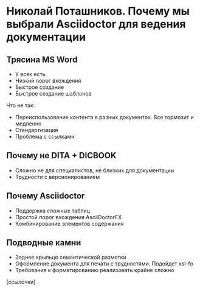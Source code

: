 # Николай Поташников. Почему мы выбрали Asciidoctor для ведения документации

## Трясина MS Word

* У всех есть
* Низкий порог вхождения
* Быстрое создание
* Быстрое создание шаблонов

Что не так:

* Переиспользование контента в разных документах. Все тормозит и медленно
* Стандартизация
* Проблема с ссылками

## Почему не DITA + DICBOOK

* Сложно не для специалистов, не близких для документации
* Трудности с версионированием

## Почему Asciidoctor

* Поддержка сложных таблиц
* Простой порог вхождения AsciiDoctorFX
* Комбинирование элементов содержания

## Подводные камни

* Заднее крыльцо семантической разметки
* Оформление документа для печати с трудностями. Подойдет xsl-fo
* Требования к форматированию реализовать крайне сложно

[ссылочки]
